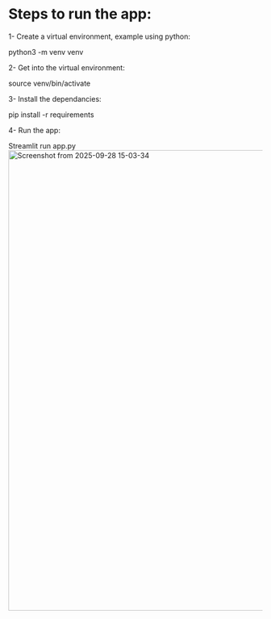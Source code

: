 # Steps to run the app:

1- Create a virtual environment, example using python:

python3 -m venv venv

2- Get into the virtual environment:

source venv/bin/activate

3- Install the dependancies:

pip install -r requirements

4- Run the app:

Streamlit run app.py
<img width="1857" height="913" alt="Screenshot from 2025-09-28 15-03-34" src="https://github.com/user-attachments/assets/415c1cd3-0751-4124-85da-9939ca7995b8" />
